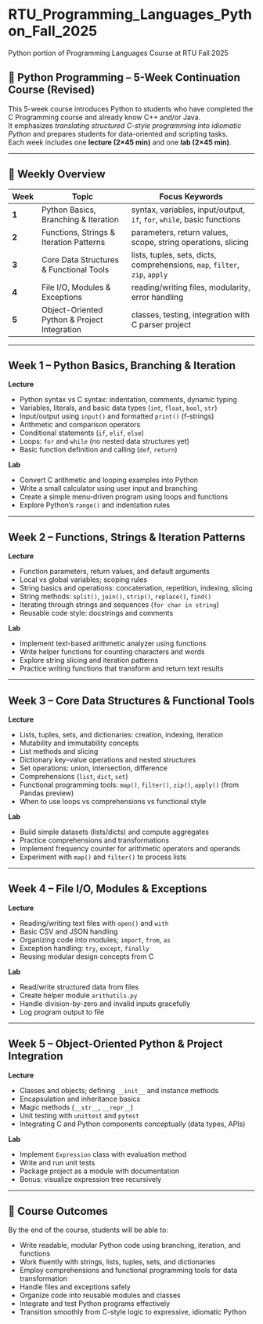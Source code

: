# RTU_Programming_Languages_Python_Fall_2025
Python portion of Programming Languages Course at RTU Fall 2025

## 🐍 Python Programming – 5-Week Continuation Course (Revised)

This 5-week course introduces Python to students who have completed the C Programming course and already know C++ and/or Java.  
It emphasizes *translating structured C-style programming into idiomatic Python* and prepares students for data-oriented and scripting tasks.  
Each week includes one **lecture (2×45 min)** and one **lab (2×45 min)**.

---

## 📅 Weekly Overview

| **Week** | **Topic** | **Focus Keywords** |
|-----------|------------|--------------------|
| **1** | Python Basics, Branching & Iteration | syntax, variables, input/output, `if`, `for`, `while`, basic functions |
| **2** | Functions, Strings & Iteration Patterns | parameters, return values, scope, string operations, slicing |
| **3** | Core Data Structures & Functional Tools | lists, tuples, sets, dicts, comprehensions, `map`, `filter`, `zip`, `apply` |
| **4** | File I/O, Modules & Exceptions | reading/writing files, modularity, error handling |
| **5** | Object-Oriented Python & Project Integration | classes, testing, integration with C parser project |

---

## Week 1 – Python Basics, Branching & Iteration

**Lecture**
- Python syntax vs C syntax: indentation, comments, dynamic typing  
- Variables, literals, and basic data types (`int`, `float`, `bool`, `str`)  
- Input/output using `input()` and formatted `print()` (f-strings)  
- Arithmetic and comparison operators  
- Conditional statements (`if`, `elif`, `else`)  
- Loops: `for` and `while` (no nested data structures yet)  
- Basic function definition and calling (`def`, `return`)  

**Lab**
- Convert C arithmetic and looping examples into Python  
- Write a small calculator using user input and branching  
- Create a simple menu-driven program using loops and functions  
- Explore Python’s `range()` and indentation rules  

---

## Week 2 – Functions, Strings & Iteration Patterns

**Lecture**
- Function parameters, return values, and default arguments  
- Local vs global variables; scoping rules  
- String basics and operations: concatenation, repetition, indexing, slicing  
- String methods: `split()`, `join()`, `strip()`, `replace()`, `find()`  
- Iterating through strings and sequences (`for char in string`)  
- Reusable code style: docstrings and comments  

**Lab**
- Implement text-based arithmetic analyzer using functions  
- Write helper functions for counting characters and words  
- Explore string slicing and iteration patterns  
- Practice writing functions that transform and return text results  

---

## Week 3 – Core Data Structures & Functional Tools

**Lecture**
- Lists, tuples, sets, and dictionaries: creation, indexing, iteration  
- Mutability and immutability concepts  
- List methods and slicing  
- Dictionary key–value operations and nested structures  
- Set operations: union, intersection, difference  
- Comprehensions (`list`, `dict`, `set`)  
- Functional programming tools: `map()`, `filter()`, `zip()`, `apply()` (from Pandas preview)  
- When to use loops vs comprehensions vs functional style  

**Lab**
- Build simple datasets (lists/dicts) and compute aggregates  
- Practice comprehensions and transformations  
- Implement frequency counter for arithmetic operators and operands  
- Experiment with `map()` and `filter()` to process lists  

---

## Week 4 – File I/O, Modules & Exceptions

**Lecture**
- Reading/writing text files with `open()` and `with`  
- Basic CSV and JSON handling  
- Organizing code into modules; `import`, `from`, `as`  
- Exception handling: `try`, `except`, `finally`  
- Reusing modular design concepts from C  

**Lab**
- Read/write structured data from files  
- Create helper module `arithutils.py`  
- Handle division-by-zero and invalid inputs gracefully  
- Log program output to file  

---

## Week 5 – Object-Oriented Python & Project Integration

**Lecture**
- Classes and objects; defining `__init__` and instance methods  
- Encapsulation and inheritance basics  
- Magic methods (`__str__`, `__repr__`)  
- Unit testing with `unittest` and `pytest`  
- Integrating C and Python components conceptually (data types, APIs)  

**Lab**
- Implement `Expression` class with evaluation method  
- Write and run unit tests  
- Package project as a module with documentation  
- Bonus: visualize expression tree recursively  

---

## 🧩 Course Outcomes

By the end of the course, students will be able to:

- Write readable, modular Python code using branching, iteration, and functions  
- Work fluently with strings, lists, tuples, sets, and dictionaries  
- Employ comprehensions and functional programming tools for data transformation  
- Handle files and exceptions safely  
- Organize code into reusable modules and classes  
- Integrate and test Python programs effectively  
- Transition smoothly from C-style logic to expressive, idiomatic Python  

